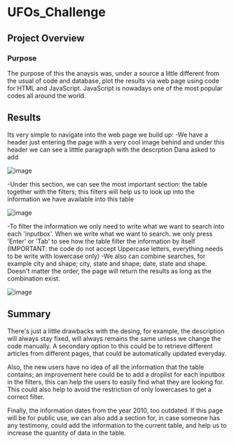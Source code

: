 # UFOs_Challenge

## Project Overview
### Purpose
The purpose of this the anaysis was, under a source a little different from the usual of code and database, plot the results via web page using code for HTML and JavaScript. JavaScript is nowadays one of the most popular codes all around the world.

## Results
Its very simple to navigate into the web page we build up: 
  -We have a header just entering the page with a very cool image behind and under this header we can see a litttle paragraph with the descrption Dana asked to add
  
![image](https://user-images.githubusercontent.com/96214489/158078240-8a853314-a968-49b9-965e-159dc4f86732.png)

  -Under this section, we can see the most important section: the table together with the filters; this filters will help us to look up into the information we have available into this table

![image](https://user-images.githubusercontent.com/96214489/158078346-b16dd183-6bff-4ec4-a974-86e6ccfe52a9.png)

  -To filter the information we only need to write what we want to search into each 'inputbox'. When we write what we want to search. we only press 'Enter' or 'Tab' to see how the table filter the information by itself (IMPORTANT: the code do not accept Uppercase letters, everything needs to be write with lowercase only)
  -We also can combine searches, for example city and shape; city, state and shape; date, state and shape. Doesn't matter the order, the page will return the results as long as the combination exist.

![image](https://user-images.githubusercontent.com/96214489/158078576-43c0c8e5-f6ac-4244-824d-762ad9c227de.png)

## Summary
There's just a little drawbacks with the desing, for example, the description will always stay fixed, will always remains the same unless we change the code manually. A secondary option to this could be to retrieve different articles from different pages, that could be automatically updated everyday.

Also, the new users have no idea of all the information that the table contains; an improvement here could be to add a droplist for each inputbox in the filters, this can help the users to easily find what they are looking for. This could also help to avoid the restriction of only lowercases to get a correct filter.

Finally, the information dates from the year 2010, too outdated. If this page will be for public use, we can also add a section for, in case someone has any testimony, could add the information to the current table, and help us to increase the quantity of data in the table.
